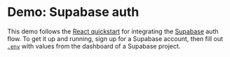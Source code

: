 # Demo: Supabase auth

This demo follows the [React quickstart](https://supabase.com/docs/guides/auth/quickstarts/react) for integrating the [Supabase](https://supabase.com/) auth flow. To get it up and running, sign up for a Supabase account, then fill out [`.env`](./.env) with values from the dashboard of a Supabase project.

